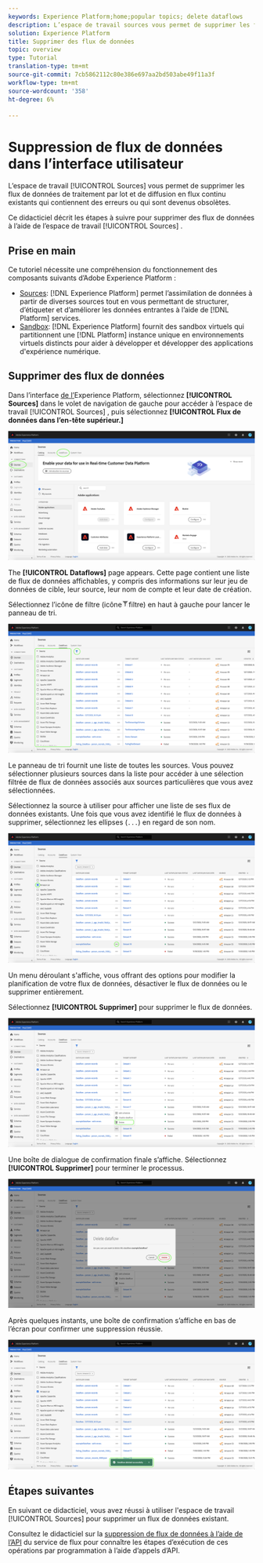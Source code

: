 ```yaml
---
keywords: Experience Platform;home;popular topics; delete dataflows
description: L’espace de travail sources vous permet de supprimer les flux de données de traitement par lot et de flux continu existants qui contiennent des erreurs ou qui sont devenus obsolètes.
solution: Experience Platform
title: Supprimer des flux de données
topic: overview
type: Tutorial
translation-type: tm+mt
source-git-commit: 7cb5862112c80e386e697aa2bd503abe49f11a3f
workflow-type: tm+mt
source-wordcount: '358'
ht-degree: 6%

---
```



# Suppression de flux de données dans l’interface utilisateur

L’espace de travail [!UICONTROL Sources] vous permet de supprimer les flux de données de traitement par lot et de diffusion en flux continu existants qui contiennent des erreurs ou qui sont devenus obsolètes.

Ce didacticiel décrit les étapes à suivre pour supprimer des flux de données à l’aide de l’espace de travail [!UICONTROL Sources] .

## Prise en main

Ce tutoriel nécessite une compréhension du fonctionnement des composants suivants d’Adobe Experience Platform :

- [Sources](../../home.md): [!DNL Experience Platform] permet l’assimilation de données à partir de diverses sources tout en vous permettant de structurer, d’étiqueter et d’améliorer les données entrantes à l’aide de [!DNL Platform] services.
- [Sandbox](../../../sandboxes/home.md): [!DNL Experience Platform] fournit des sandbox virtuels qui partitionnent une [!DNL Platform] instance unique en environnements virtuels distincts pour aider à développer et développer des applications d&#39;expérience numérique.

## Supprimer des flux de données

Dans l’interface [de l’](https://platform.adobe.com)Experience Platform, sélectionnez **[!UICONTROL Sources]** dans le volet de navigation de gauche pour accéder à l’espace de travail [!UICONTROL Sources] , puis sélectionnez **[!UICONTROL Flux de données dans l’en-tête supérieur.]**

![catalogue](../../images/tutorials/delete/catalog.png)

The **[!UICONTROL Dataflows]** page appears. Cette page contient une liste de flux de données affichables, y compris des informations sur leur jeu de données de cible, leur source, leur nom de compte et leur date de création.

Sélectionnez l’icône de filtre (icône![de](../../images/tutorials/delete/filter.png)filtre) en haut à gauche pour lancer le panneau de tri.

![flux de données](../../images/tutorials/delete/dataflows.png)

Le panneau de tri fournit une liste de toutes les sources. Vous pouvez sélectionner plusieurs sources dans la liste pour accéder à une sélection filtrée de flux de données associés aux sources particulières que vous avez sélectionnées.

Sélectionnez la source à utiliser pour afficher une liste de ses flux de données existants. Une fois que vous avez identifié le flux de données à supprimer, sélectionnez les ellipses (`...`) en regard de son nom.

![filtre de flux de données](../../images/tutorials/delete/dataflows-filter.png)

Un menu déroulant s&#39;affiche, vous offrant des options pour modifier la planification de votre flux de données, désactiver le flux de données ou le supprimer entièrement.

Sélectionnez **[!UICONTROL Supprimer]** pour supprimer le flux de données.

![Supprimez](../../images/tutorials/delete/delete.png)

Une boîte de dialogue de confirmation finale s’affiche. Sélectionnez **[!UICONTROL Supprimer]** pour terminer le processus.

![confirm](../../images/tutorials/delete/confirm.png)

Après quelques instants, une boîte de confirmation s’affiche en bas de l’écran pour confirmer une suppression réussie.

![confirmé](../../images/tutorials/delete/confirmed.png)

## Étapes suivantes

En suivant ce didacticiel, vous avez réussi à utiliser l&#39;espace de travail [!UICONTROL Sources] pour supprimer un flux de données existant.

Consultez le didacticiel sur la [suppression de flux de données à l’aide de l’API](../../tutorials/api/delete-dataflows.md) du service de flux pour connaître les étapes d’exécution de ces opérations par programmation à l’aide d’appels d’API.